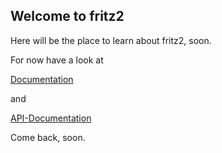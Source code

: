 ## Welcome to fritz2

Here will be the place to learn about fritz2, soon.

For now have a look at

[Documentation](https://github.com/jwstegemann/fritz2/wiki)

and

[API-Documentation](./dokka/fritz2/index.md)

Come back, soon.
